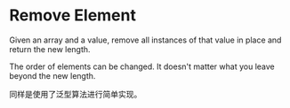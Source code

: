 Remove Element 
==============
Given an array and a value, remove all instances of that value in place and return the new length.

The order of elements can be changed. It doesn't matter what you leave beyond the new length.

同样是使用了泛型算法进行简单实现。
